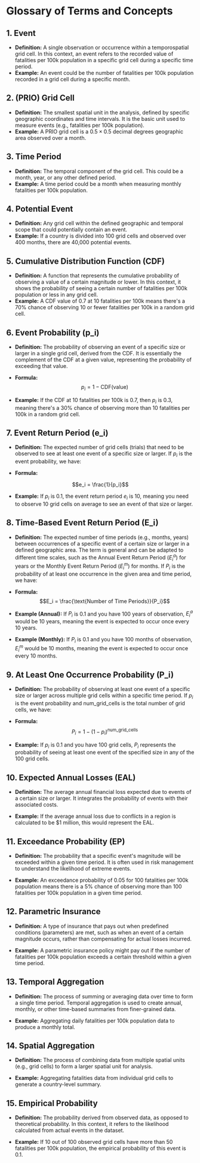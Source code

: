# Glossary of Terms and Concepts

## 1. **Event**
- **Definition:** A single observation or occurrence within a temporospatial grid cell. In this context, an event refers to the recorded value of fatalities per 100k population in a specific grid cell during a specific time period.
- **Example:** An event could be the number of fatalities per 100k population recorded in a grid cell during a specific month.

## 2. **(PRIO) Grid Cell**
- **Definition:** The smallest spatial unit in the analysis, defined by specific geographic coordinates and time intervals. It is the basic unit used to measure events (e.g., fatalities per 100k population).
- **Example:** A PRIO grid cell is a $0.5 \times 0.5$ decimal degrees geographic area observed over a month.

## 3. **Time Period**
- **Definition:** The temporal component of the grid cell. This could be a month, year, or any other defined period.
- **Example:** A time period could be a month when measuring monthly fatalities per 100k population.

## 4. **Potential Event**
- **Definition:** Any grid cell within the defined geographic and temporal scope that could potentially contain an event.
- **Example:** If a country is divided into 100 grid cells and observed over 400 months, there are 40,000 potential events.

## 5. **Cumulative Distribution Function (CDF)**
- **Definition:** A function that represents the cumulative probability of observing a value of a certain magnitude or lower. In this context, it shows the probability of seeing a certain number of fatalities per 100k population or less in any grid cell.
- **Example:** A CDF value of 0.7 at 10 fatalities per 100k means there's a 70% chance of observing 10 or fewer fatalities per 100k in a random grid cell.

## 6. **Event Probability (p_i)**
- **Definition:** The probability of observing an event of a specific size or larger in a single grid cell, derived from the CDF. It is essentially the complement of the CDF at a given value, representing the probability of exceeding that value.

- **Formula:** 
$$p_i = 1 - \text{CDF}(\text{value})$$

- **Example:** If the CDF at 10 fatalities per 100k is 0.7, then $p_i$ is 0.3, meaning there's a 30% chance of observing more than 10 fatalities per 100k in a random grid cell.

## 7. **Event Return Period (e_i)**
- **Definition:** The expected number of grid cells (trials) that need to be observed to see at least one event of a specific size or larger. If $p_i$ is the event probability, we have:

- **Formula:** 

$$e_i = \frac{1}{p_i}$$ 

- **Example:** If $p_i$ is 0.1, the event return period $e_i$ is 10, meaning you need to observe 10 grid cells on average to see an event of that size or larger.

## 8. **Time-Based Event Return Period (E_i)**
- **Definition:** The expected number of time periods (e.g., months, years) between occurrences of a specific event of a certain size or larger in a defined geographic area. The term is general and can be adapted to different time scales, such as the Annual Event Return Period ($E^a_i$) for years or the Monthly Event Return Period ($E^m_i$) for months. If $P_i$ is the probability of at least one occurrence in the given area and time period, we have:

- **Formula:** $$E_i = \frac{\text{Number of Time Periods}}{P_i}$$



- **Example (Annual):** If $P_i$ is 0.1 and you have 100 years of observation, $E^a_i$ would be 10 years, meaning the event is expected to occur once every 10 years.

- **Example (Monthly):** If $P_i$ is 0.1 and you have 100 months of observation, $E^m_i$ would be 10 months, meaning the event is expected to occur once every 10 months.

## 9. **At Least One Occurrence Probability (P_i)**
- **Definition:** The probability of observing at least one event of a specific size or larger across multiple grid cells within a specific time period. If $p_i$ is the event probability and $\text{num\_grid\_cells}$ is the total number of grid cells, we have:

- **Formula:** $$P_i = 1 - (1 - p_i)^{\text{num\_grid\_cells}}$$

- **Example:** If $p_i$ is 0.1 and you have 100 grid cells, $P_i$ represents the probability of seeing at least one event of the specified size in any of the 100 grid cells.

## 10. **Expected Annual Losses (EAL)**
- **Definition:** The average annual financial loss expected due to events of a certain size or larger. It integrates the probability of events with their associated costs.

- **Example:** If the average annual loss due to conflicts in a region is calculated to be $1 million, this would represent the EAL.

## 11. **Exceedance Probability (EP)**
- **Definition:** The probability that a specific event's magnitude will be exceeded within a given time period. It is often used in risk management to understand the likelihood of extreme events.

- **Example:** An exceedance probability of 0.05 for 100 fatalities per 100k population means there is a 5% chance of observing more than 100 fatalities per 100k population in a given time period.

## 12. **Parametric Insurance**
- **Definition:** A type of insurance that pays out when predefined conditions (parameters) are met, such as when an event of a certain magnitude occurs, rather than compensating for actual losses incurred.

- **Example:** A parametric insurance policy might pay out if the number of fatalities per 100k population exceeds a certain threshold within a given time period.

## 13. **Temporal Aggregation**
- **Definition:** The process of summing or averaging data over time to form a single time period. Temporal aggregation is used to create annual, monthly, or other time-based summaries from finer-grained data.

- **Example:** Aggregating daily fatalities per 100k population data to produce a monthly total.

## 14. **Spatial Aggregation**
- **Definition:** The process of combining data from multiple spatial units (e.g., grid cells) to form a larger spatial unit for analysis.

- **Example:** Aggregating fatalities data from individual grid cells to generate a country-level summary.

## 15. **Empirical Probability**
- **Definition:** The probability derived from observed data, as opposed to theoretical probability. In this context, it refers to the likelihood calculated from actual events in the dataset.

- **Example:** If 10 out of 100 observed grid cells have more than 50 fatalities per 100k population, the empirical probability of this event is 0.1.
